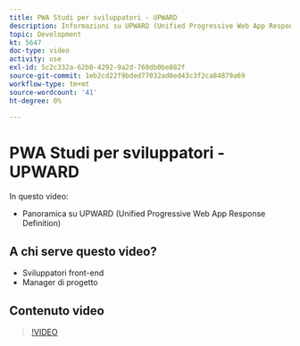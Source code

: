 ```yaml
---
title: PWA Studi per sviluppatori - UPWARD
description: Informazioni su UPWARD (Unified Progressive Web App Response Definition).
topic: Development
kt: 5647
doc-type: video
activity: use
exl-id: 5c2c332a-62b0-4292-9a2d-760db0be882f
source-git-commit: 1eb2cd22f9bded77032ad0ed43c3f2ca84879a69
workflow-type: tm+mt
source-wordcount: '41'
ht-degree: 0%

---
```


# PWA Studi per sviluppatori - UPWARD

In questo video:

- Panoramica su UPWARD (Unified Progressive Web App Response Definition)

## A chi serve questo video?

- Sviluppatori front-end
- Manager di progetto

## Contenuto video

>[!VIDEO](https://video.tv.adobe.com/v/35718?quality=12&learn=on)
